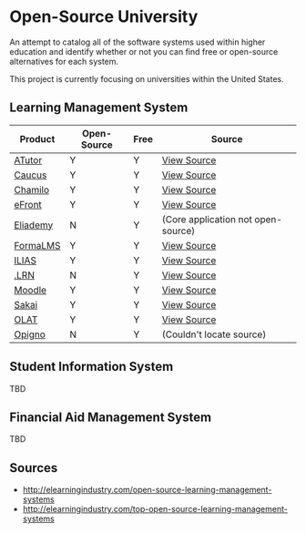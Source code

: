 # Open-Source University

An attempt to catalog all of the software systems used within higher education
and identify whether or not you can find free or open-source alternatives for
each system.

This project is currently focusing on universities within the United States.

## Learning Management System

| Product                                             | Open-Source | Free | Source                                                         |
| --------------------------------------------------- | ----------- | ---- | -------------------------------------------------------------- |
| [ATutor](http://www.atutor.ca/)                     | Y           | Y    | [View Source](https://github.com/atutor/ATutor)                |
| [Caucus](http://www.caucus.com/)                    | Y           | Y    | [View Source](http://www.caucus.com/down_caucus5.shtml)        |
| [Chamilo](https://chamilo.org/chamilo-lms/)         | Y           | Y    | [View Source](https://github.com/chamilo/chamilo-lms)          |
| [eFront](http://www.efrontlearning.net/open-source) | Y           | Y    | [View Source](https://github.com/epignosis/efront_open_source) |
| [Eliademy](https://eliademy.com/)                   | N           | Y    | (Core application not open-source)                             |
| [FormaLMS](http://www.formalms.org/)                | Y           | Y    | [View Source](http://sourceforge.net/p/forma/code/HEAD/tree/)  |
| [ILIAS](http://www.ilias.de/)                       | Y           | Y    | [View Source](https://github.com/ILIAS-eLearning/ILIAS)        |
| [.LRN](http://www.dotlrn.org/)                      | N           | Y    | [View Source](http://fisheye.openacs.org/browse/OpenACS)       |
| [Moodle](https://moodle.org/)                       | Y           | Y    | [View Source](https://github.com/moodle/moodle)                |
| [Sakai](https://www.sakaiproject.org/)              | Y           | Y    | [View Source](https://source.sakaiproject.org/svn/sakai/)      |
| [OLAT](http://www.olat.org/product)                 | Y           | Y    | [View Source](http://hg.olat.org/repos)                        |
| [Opigno](https://www.opigno.org/)                   | N           | Y    | (Couldn't locate source)                                       |

## Student Information System

TBD

## Financial Aid Management System

TBD

## Sources

* http://elearningindustry.com/open-source-learning-management-systems
* http://elearningindustry.com/top-open-source-learning-management-systems
